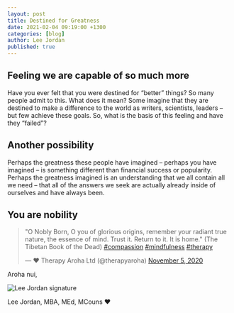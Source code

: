 ```yaml
---
layout: post
title: Destined for Greatness
date: 2021-02-04 09:19:00 +1300
categories: [blog]
author: Lee Jordan
published: true
---
```


<h2>Feeling we are capable of so much more</h2>

Have you ever felt that you were destined for “better” things? So many people admit to this. What does it mean? Some imagine that they are destined to make a difference to the world as writers, scientists, leaders – but few achieve these goals. So, what is the basis of this feeling and have they “failed”?

<h2>Another possibility</h2>

Perhaps the greatness these people have imagined – perhaps you have imagined – is something different than financial success or popularity. Perhaps the greatness imagined is an understanding that we all contain all we need – that all of the answers we seek are actually already inside of ourselves and have always been. 

<h2>You are nobility</h2>

<blockquote class="twitter-tweet"><p lang="en" dir="ltr">&quot;O Nobly Born, O you of glorious origins, remember your radiant true nature, the essence of mind. Trust it. Return to it. It is home.&quot; (The Tibetan Book of the Dead) <a href="https://twitter.com/hashtag/compassion?src=hash&amp;ref_src=twsrc%5Etfw">#compassion</a> <a href="https://twitter.com/hashtag/mindfulness?src=hash&amp;ref_src=twsrc%5Etfw">#mindfulness</a> <a href="https://twitter.com/hashtag/therapy?src=hash&amp;ref_src=twsrc%5Etfw">#therapy</a></p>&mdash; ❤️ Therapy Aroha Ltd (@therapyaroha) <a href="https://twitter.com/therapyaroha/status/1324453250813235200?ref_src=twsrc%5Etfw">November 5, 2020</a></blockquote> <script async src="https://platform.twitter.com/widgets.js" charset="utf-8"></script>

<p>Aroha nui,</p>

<img src="https://therapyaroha.com/public/assets/images/lee-jordan.png" alt="Lee Jordan signature">

Lee Jordan, MBA, MEd, MCouns ❤️
